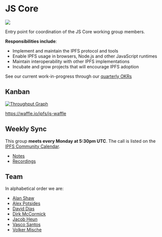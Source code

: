 # JS Core

[![](https://github.com/ipfs/team-mgmt/blob/master/img/badges/js-core.svg)](https://github.com/ipfs/js-core)

Entry point for coordination of the JS Core working group members.
 
 **Responsibilities include**:
 
 - Implement and maintain the IPFS protocol and tools
 - Enable IPFS usage in browsers, Node.js and other JavaScript runtimes
 - Maintain interoperability with other IPFS implementations
 - Incubate and grow projects that will encourage IPFS adoption

See our current work-in-progress through our [quarterly OKRs](https://github.com/ipfs/team-mgmt/blob/master/OKR/JS_CORE.md)

## Kanban

[![Throughput Graph](https://graphs.waffle.io/ipfs/js-waffle/throughput.svg)](https://waffle.io/ipfs/js-waffle/metrics/throughput)

https://waffle.io/ipfs/js-waffle

## Weekly Sync

This group **meets every Monday at 5:30pm UTC**. The call is listed on the [IPFS Community Calendar](https://calendar.google.com/calendar/embed?src=ipfs.io_eal36ugu5e75s207gfjcu0ae84@group.calendar.google.com&ctz=UTC).

- [Notes](https://github.com/ipfs/team-mgmt/issues/650)
- [Recordings](https://www.youtube.com/playlist?list=PLuhRWgmPaHtQqMRwzpmlDqGs3m03rCSRP)

## Team

In alphabetical order we are:

- [Alan Shaw](https://github.com/alanshaw)
- [Alex Potsides](https://github.com/achingbrain)
- [David Dias](https://github.com/daviddias)
- [Dirk McCormick](https://github.com/dirkmc)
- [Jacob Heun](https://github.com/jacobheun)
- [Vasco Santos](https://github.com/vasco-santos)
- [Volker Mische](https://github.com/vmx)
